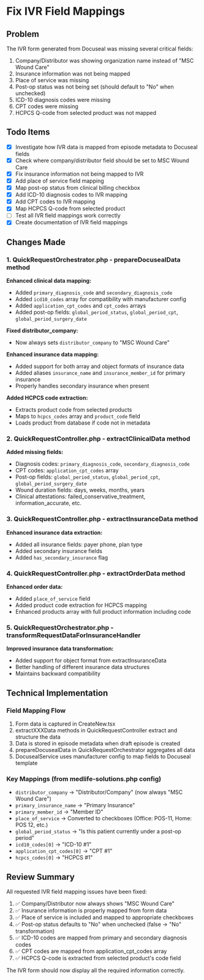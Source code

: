 # Fix IVR Field Mappings

## Problem
The IVR form generated from Docuseal was missing several critical fields:
1. Company/Distributor was showing organization name instead of "MSC Wound Care"
2. Insurance information was not being mapped
3. Place of service was missing
4. Post-op status was not being set (should default to "No" when unchecked)
5. ICD-10 diagnosis codes were missing
6. CPT codes were missing
7. HCPCS Q-code from selected product was not mapped

## Todo Items
- [x] Investigate how IVR data is mapped from episode metadata to Docuseal fields
- [x] Check where company/distributor field should be set to MSC Wound Care
- [x] Fix insurance information not being mapped to IVR
- [x] Add place of service field mapping
- [x] Map post-op status from clinical billing checkbox
- [x] Add ICD-10 diagnosis codes to IVR mapping
- [x] Add CPT codes to IVR mapping
- [x] Map HCPCS Q-code from selected product
- [ ] Test all IVR field mappings work correctly
- [x] Create documentation of IVR field mappings

## Changes Made

### 1. QuickRequestOrchestrator.php - prepareDocusealData method
**Enhanced clinical data mapping:**
- Added `primary_diagnosis_code` and `secondary_diagnosis_code`
- Added `icd10_codes` array for compatibility with manufacturer config
- Added `application_cpt_codes` and `cpt_codes` arrays
- Added post-op fields: `global_period_status`, `global_period_cpt`, `global_period_surgery_date`

**Fixed distributor_company:**
- Now always sets `distributor_company` to "MSC Wound Care"

**Enhanced insurance data mapping:**
- Added support for both array and object formats of insurance data
- Added aliases `insurance_name` and `insurance_member_id` for primary insurance
- Properly handles secondary insurance when present

**Added HCPCS code extraction:**
- Extracts product code from selected products
- Maps to `hcpcs_codes` array and `product_code` field
- Loads product from database if code not in metadata

### 2. QuickRequestController.php - extractClinicalData method
**Added missing fields:**
- Diagnosis codes: `primary_diagnosis_code`, `secondary_diagnosis_code`
- CPT codes: `application_cpt_codes` array
- Post-op fields: `global_period_status`, `global_period_cpt`, `global_period_surgery_date`
- Wound duration fields: days, weeks, months, years
- Clinical attestations: failed_conservative_treatment, information_accurate, etc.

### 3. QuickRequestController.php - extractInsuranceData method
**Enhanced insurance data extraction:**
- Added all insurance fields: payer phone, plan type
- Added secondary insurance fields
- Added `has_secondary_insurance` flag

### 4. QuickRequestController.php - extractOrderData method
**Enhanced order data:**
- Added `place_of_service` field
- Added product code extraction for HCPCS mapping
- Enhanced products array with full product information including code

### 5. QuickRequestOrchestrator.php - transformRequestDataForInsuranceHandler
**Improved insurance data transformation:**
- Added support for object format from extractInsuranceData
- Better handling of different insurance data structures
- Maintains backward compatibility

## Technical Implementation

### Field Mapping Flow
1. Form data is captured in CreateNew.tsx
2. extractXXXData methods in QuickRequestController extract and structure the data
3. Data is stored in episode metadata when draft episode is created
4. prepareDocusealData in QuickRequestOrchestrator aggregates all data
5. DocusealService uses manufacturer config to map fields to Docuseal template

### Key Mappings (from medlife-solutions.php config)
- `distributor_company` → "Distributor/Company" (now always "MSC Wound Care")
- `primary_insurance_name` → "Primary Insurance"
- `primary_member_id` → "Member ID"
- `place_of_service` → Converted to checkboxes (Office: POS-11, Home: POS 12, etc.)
- `global_period_status` → "Is this patient currently under a post-op period"
- `icd10_codes[0]` → "ICD-10 #1"
- `application_cpt_codes[0]` → "CPT #1"
- `hcpcs_codes[0]` → "HCPCS #1"

## Review Summary

All requested IVR field mapping issues have been fixed:
1. ✅ Company/Distributor now always shows "MSC Wound Care"
2. ✅ Insurance information is properly mapped from form data
3. ✅ Place of service is included and mapped to appropriate checkboxes
4. ✅ Post-op status defaults to "No" when unchecked (false → "No" transformation)
5. ✅ ICD-10 codes are mapped from primary and secondary diagnosis codes
6. ✅ CPT codes are mapped from application_cpt_codes array
7. ✅ HCPCS Q-code is extracted from selected product's code field

The IVR form should now display all the required information correctly.